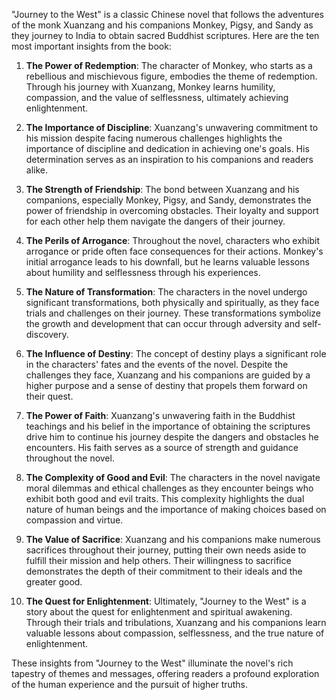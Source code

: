 "Journey to the West" is a classic Chinese novel that follows the adventures of the monk Xuanzang and his companions Monkey, Pigsy, and Sandy as they journey to India to obtain sacred Buddhist scriptures. Here are the ten most important insights from the book:

1. **The Power of Redemption**: The character of Monkey, who starts as a rebellious and mischievous figure, embodies the theme of redemption. Through his journey with Xuanzang, Monkey learns humility, compassion, and the value of selflessness, ultimately achieving enlightenment.

2. **The Importance of Discipline**: Xuanzang's unwavering commitment to his mission despite facing numerous challenges highlights the importance of discipline and dedication in achieving one's goals. His determination serves as an inspiration to his companions and readers alike.

3. **The Strength of Friendship**: The bond between Xuanzang and his companions, especially Monkey, Pigsy, and Sandy, demonstrates the power of friendship in overcoming obstacles. Their loyalty and support for each other help them navigate the dangers of their journey.

4. **The Perils of Arrogance**: Throughout the novel, characters who exhibit arrogance or pride often face consequences for their actions. Monkey's initial arrogance leads to his downfall, but he learns valuable lessons about humility and selflessness through his experiences.

5. **The Nature of Transformation**: The characters in the novel undergo significant transformations, both physically and spiritually, as they face trials and challenges on their journey. These transformations symbolize the growth and development that can occur through adversity and self-discovery.

6. **The Influence of Destiny**: The concept of destiny plays a significant role in the characters' fates and the events of the novel. Despite the challenges they face, Xuanzang and his companions are guided by a higher purpose and a sense of destiny that propels them forward on their quest.

7. **The Power of Faith**: Xuanzang's unwavering faith in the Buddhist teachings and his belief in the importance of obtaining the scriptures drive him to continue his journey despite the dangers and obstacles he encounters. His faith serves as a source of strength and guidance throughout the novel.

8. **The Complexity of Good and Evil**: The characters in the novel navigate moral dilemmas and ethical challenges as they encounter beings who exhibit both good and evil traits. This complexity highlights the dual nature of human beings and the importance of making choices based on compassion and virtue.

9. **The Value of Sacrifice**: Xuanzang and his companions make numerous sacrifices throughout their journey, putting their own needs aside to fulfill their mission and help others. Their willingness to sacrifice demonstrates the depth of their commitment to their ideals and the greater good.

10. **The Quest for Enlightenment**: Ultimately, "Journey to the West" is a story about the quest for enlightenment and spiritual awakening. Through their trials and tribulations, Xuanzang and his companions learn valuable lessons about compassion, selflessness, and the true nature of enlightenment.

These insights from "Journey to the West" illuminate the novel's rich tapestry of themes and messages, offering readers a profound exploration of the human experience and the pursuit of higher truths.